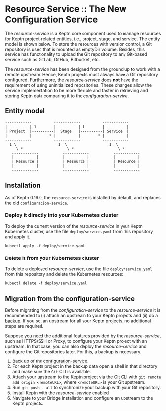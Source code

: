 # Resource Service :: The New Configuration Service

The *resource-service* is a Keptn core component used to manage resources for Keptn project-related entities,
i.e., project, stage, and service. The entity model is shown below. To store the resources with version control, a Git
repository is used that is mounted as emptyDir volume.  Besides, this service has functionality to upload the Git repository
to any Git-based service such as GitLab, GitHub, Bitbucket, etc.

The *resource-service* has been designed from the ground up to work with a remote upstream.
Hence, Keptn projects must always have a Git repository configured. Furthermore, the *resource-service* does **not** have the requirement of using uninitialized repositories.
These changes allow the service implementation to be more flexible and faster in retrieving and storing Keptn data comparing it to the *configuration-service*.

## Entity model

```
------------          ------------          ------------
|          | 1        |          | 1        |          |
| Project  |----------|  Stage   |----------| Service  |
|          |        * |          |        * |          |
------------          ------------          ------------
  1 \                   1  \                   1  \
     \ *                    \ *                    \ *
   ------------           ------------           ------------
   |          |           |          |           |          |
   | Resource |           | Resource |           | Resource |
   |          |           |          |           |          |
   ------------           ------------           ------------
```

## Installation

As of Keptn 0.16.0, the `resource-service` is installed by default, and replaces the old `configuration-service`.

### Deploy it directly into your Kubernetes cluster

To deploy the current version of the *resource-service* in your Keptn Kubernetes cluster,
use the file `deploy/service.yaml` from this repository and apply it.

```console
kubectl apply -f deploy/service.yaml
```

### Delete it from your Kubernetes cluster

To delete a deployed *resource-service*, use the file `deploy/service.yaml` from this repository
and delete the Kubernetes resources:

```console
kubectl delete -f deploy/service.yaml
```

## Migration from the configuration-service

Before migrating from the *configuration-service* to the *resource-service* it is recommended to (i) attach an upstream to your Keptn projects and (ii) do a [backup](https://keptn.sh/docs/0.15.x/operate/backup_and_restore/#back-up-configuration-service). If you set an upstream for all your Keptn projects, no additional steps are required.

Suppose you need the additional features provided by the *resource-service*,  such as HTTPS/SSH or Proxy, to configure your Keptn project with an upstream. In that case,
you can also deploy the *resource-service* and configure the Git repositories later. For this, a backup is necessary.

1. Back up of the [configuration-service](https://keptn.sh/docs/0.15.x/operate/backup_and_restore/#back-up-configuration-service).
2. For each Keptn project in the backup data open a shell in that directory and make sure the `Git` CLI is available.
3. Attach your upstream to the Keptn project via the Git CLI with `git remote add origin <remoteURL>`, where `<remoteURL>` is your Git upstream.
4. Run `git push --all` to synchronize your backup with your Git repository.
5. Install Keptn with the *resource-service* enabled
6. Navigate to your Bridge installation and configure an upstream to the Keptn projects.

